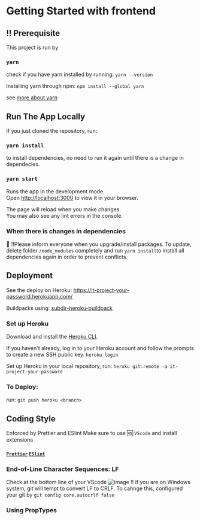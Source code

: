 # Getting Started with frontend

## :bangbang: Prerequisite

This project is run by 
### `yarn`
check if you have yarn installed by running:
`yarn --version`

Installing yarn through npm:
`npm install --global yarn`

see [more about yarn](https://classic.yarnpkg.com/en/docs/getting-started)

## Run The App Locally

If you just cloned the repository, run:
### `yarn install`
to install dependencies, no need to run it again until there is a change in dependecies. 

### `yarn start`

Runs the app in the development mode.\
Open [http://localhost:3000](http://localhost:3000) to view it in your browser.

The page will reload when you make changes.\
You may also see any lint errors in the console.

### When there is changes in dependencies
:pray: :bangbang:Please inform everyone when you upgrade/install packages. 
To update, delete folder `/node_modules` completely and run `yarn install`to install all dependencies again in order to prevent conflicts.

## Deployment

See the deploy on Heroku:
https://it-project-your-password.herokuapp.com/

Buildpacks using:
[subdir-heroku-buildpack](https://github.com/timanovsky/subdir-heroku-buildpack)

### Set up Heroku

Download and install the [Heroku CLI](https://devcenter.heroku.com/articles/heroku-cli).

If you haven't already, log in to your Heroku account and follow the prompts to create a new SSH public key.
`heroku login`

Set up Heroku in your local repository, run:
`heroku git:remote -a it-project-your-password`

### To Deploy:
run:
`git push heroku <branch>`
    


## Coding Style

Enforced by Prettier and ESlint
Make sure to use :vs: `VScode` and install extensions
#### [`Prettier`](https://marketplace.visualstudio.com/items?itemName=esbenp.prettier-vscode) [`ESlint`](https://marketplace.visualstudio.com/items?itemName=dbaeumer.vscode-eslint)

### End-of-Line Character Sequences: LF
Check at the bottom line of your VScode
![image](https://user-images.githubusercontent.com/76548593/183066753-b3c8a3b1-89b7-42c4-9007-ae5fa7cc0401.png)
:bangbang: if you are on Windows system, git will tempt to convert LF to CRLF. To cahnge this, configured your git by 
`git config core.autocrlf false`

### Using PropTypes





